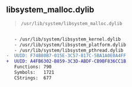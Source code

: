 ## libsystem_malloc.dylib

> `/usr/lib/system/libsystem_malloc.dylib`

```diff

   - /usr/lib/system/libsystem_kernel.dylib
   - /usr/lib/system/libsystem_platform.dylib
   - /usr/lib/system/libsystem_pthread.dylib
-  UUID: F74B80B7-015E-3C57-817C-5BA1A0E0A4FF
+  UUID: A4FB6302-B859-3C3D-ABDF-CB9BF836CC1B
   Functions: 790
   Symbols:   1721
   CStrings:  677

```
